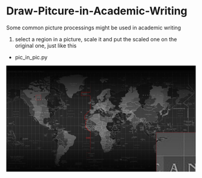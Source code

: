 # Draw-Pitcure-in-Academic-Writing
Some common picture processings might be used in academic writing

1. select a region in a picture, scale it and put the scaled one on the original one, just like this

- pic_in_pic.py 

![pic_in_pic](./processed.jpg)
